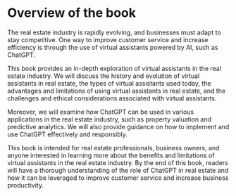 Overview of the book
==================================

The real estate industry is rapidly evolving, and businesses must adapt to stay competitive. One way to improve customer service and increase efficiency is through the use of virtual assistants powered by AI, such as ChatGPT.

This book provides an in-depth exploration of virtual assistants in the real estate industry. We will discuss the history and evolution of virtual assistants in real estate, the types of virtual assistants used today, the advantages and limitations of using virtual assistants in real estate, and the challenges and ethical considerations associated with virtual assistants.

Moreover, we will examine how ChatGPT can be used in various applications in the real estate industry, such as property valuation and predictive analytics. We will also provide guidance on how to implement and use ChatGPT effectively and responsibly.

This book is intended for real estate professionals, business owners, and anyone interested in learning more about the benefits and limitations of virtual assistants in the real estate industry. By the end of this book, readers will have a thorough understanding of the role of ChatGPT in real estate and how it can be leveraged to improve customer service and increase business productivity.
